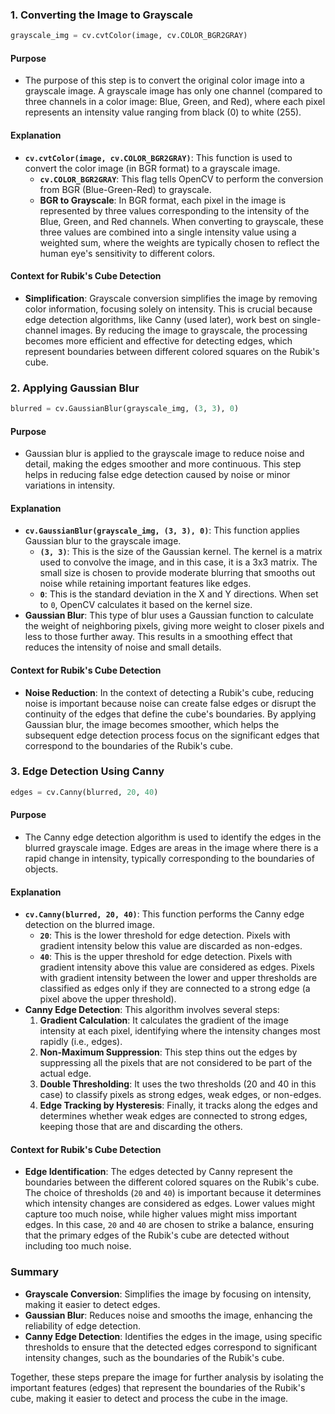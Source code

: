 ### 1. **Converting the Image to Grayscale**
```python
grayscale_img = cv.cvtColor(image, cv.COLOR_BGR2GRAY)
```

#### **Purpose**
- The purpose of this step is to convert the original color image into a grayscale image. A grayscale image has only one channel (compared to three channels in a color image: Blue, Green, and Red), where each pixel represents an intensity value ranging from black (0) to white (255).

#### **Explanation**
- **`cv.cvtColor(image, cv.COLOR_BGR2GRAY)`**: This function is used to convert the color image (in BGR format) to a grayscale image.
  - **`cv.COLOR_BGR2GRAY`**: This flag tells OpenCV to perform the conversion from BGR (Blue-Green-Red) to grayscale.
  - **BGR to Grayscale**: In BGR format, each pixel in the image is represented by three values corresponding to the intensity of the Blue, Green, and Red channels. When converting to grayscale, these three values are combined into a single intensity value using a weighted sum, where the weights are typically chosen to reflect the human eye's sensitivity to different colors.

#### **Context for Rubik's Cube Detection**
- **Simplification**: Grayscale conversion simplifies the image by removing color information, focusing solely on intensity. This is crucial because edge detection algorithms, like Canny (used later), work best on single-channel images. By reducing the image to grayscale, the processing becomes more efficient and effective for detecting edges, which represent boundaries between different colored squares on the Rubik's cube.

### 2. **Applying Gaussian Blur**
```python
blurred = cv.GaussianBlur(grayscale_img, (3, 3), 0)
```

#### **Purpose**
- Gaussian blur is applied to the grayscale image to reduce noise and detail, making the edges smoother and more continuous. This step helps in reducing false edge detection caused by noise or minor variations in intensity.

#### **Explanation**
- **`cv.GaussianBlur(grayscale_img, (3, 3), 0)`**: This function applies Gaussian blur to the grayscale image.
  - **`(3, 3)`**: This is the size of the Gaussian kernel. The kernel is a matrix used to convolve the image, and in this case, it is a 3x3 matrix. The small size is chosen to provide moderate blurring that smooths out noise while retaining important features like edges.
  - **`0`**: This is the standard deviation in the X and Y directions. When set to `0`, OpenCV calculates it based on the kernel size.
- **Gaussian Blur**: This type of blur uses a Gaussian function to calculate the weight of neighboring pixels, giving more weight to closer pixels and less to those further away. This results in a smoothing effect that reduces the intensity of noise and small details.

#### **Context for Rubik's Cube Detection**
- **Noise Reduction**: In the context of detecting a Rubik's cube, reducing noise is important because noise can create false edges or disrupt the continuity of the edges that define the cube's boundaries. By applying Gaussian blur, the image becomes smoother, which helps the subsequent edge detection process focus on the significant edges that correspond to the boundaries of the Rubik's cube.

### 3. **Edge Detection Using Canny**
```python
edges = cv.Canny(blurred, 20, 40)
```

#### **Purpose**
- The Canny edge detection algorithm is used to identify the edges in the blurred grayscale image. Edges are areas in the image where there is a rapid change in intensity, typically corresponding to the boundaries of objects.

#### **Explanation**
- **`cv.Canny(blurred, 20, 40)`**: This function performs the Canny edge detection on the blurred image.
  - **`20`**: This is the lower threshold for edge detection. Pixels with gradient intensity below this value are discarded as non-edges.
  - **`40`**: This is the upper threshold for edge detection. Pixels with gradient intensity above this value are considered as edges. Pixels with gradient intensity between the lower and upper thresholds are classified as edges only if they are connected to a strong edge (a pixel above the upper threshold).
- **Canny Edge Detection**: This algorithm involves several steps:
  1. **Gradient Calculation**: It calculates the gradient of the image intensity at each pixel, identifying where the intensity changes most rapidly (i.e., edges).
  2. **Non-Maximum Suppression**: This step thins out the edges by suppressing all the pixels that are not considered to be part of the actual edge.
  3. **Double Thresholding**: It uses the two thresholds (20 and 40 in this case) to classify pixels as strong edges, weak edges, or non-edges.
  4. **Edge Tracking by Hysteresis**: Finally, it tracks along the edges and determines whether weak edges are connected to strong edges, keeping those that are and discarding the others.

#### **Context for Rubik's Cube Detection**
- **Edge Identification**: The edges detected by Canny represent the boundaries between the different colored squares on the Rubik's cube. The choice of thresholds (`20` and `40`) is important because it determines which intensity changes are considered as edges. Lower values might capture too much noise, while higher values might miss important edges. In this case, `20` and `40` are chosen to strike a balance, ensuring that the primary edges of the Rubik's cube are detected without including too much noise.

### **Summary**
- **Grayscale Conversion**: Simplifies the image by focusing on intensity, making it easier to detect edges.
- **Gaussian Blur**: Reduces noise and smooths the image, enhancing the reliability of edge detection.
- **Canny Edge Detection**: Identifies the edges in the image, using specific thresholds to ensure that the detected edges correspond to significant intensity changes, such as the boundaries of the Rubik's cube.

Together, these steps prepare the image for further analysis by isolating the important features (edges) that represent the boundaries of the Rubik's cube, making it easier to detect and process the cube in the image.